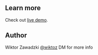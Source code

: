 ## Learn more
Check out [live demo](https://spotify.litstore.pl/).

## Author
Wiktor Zawadzki [@wiktoz](https://instagram.com/wiktoz)
DM for more info
